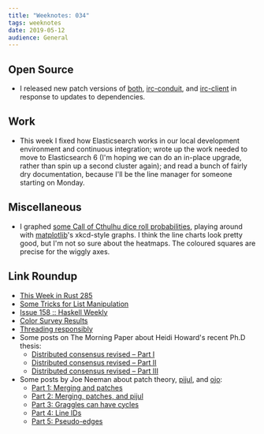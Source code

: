 ```yaml
---
title: "Weeknotes: 034"
tags: weeknotes
date: 2019-05-12
audience: General
---
```


## Open Source

- I released new patch versions of [both][], [irc-conduit][], and
  [irc-client][] in response to updates to dependencies.

[both]: http://hackage.haskell.org/package/both
[irc-conduit]: http://hackage.haskell.org/package/irc-conduit
[irc-client]: http://hackage.haskell.org/package/irc-client

## Work

- This week I fixed how Elasticsearch works in our local development
  environment and continuous integration; wrote up the work needed to
  move to Elasticsearch 6 (I'm hoping we can do an in-place upgrade,
  rather than spin up a second cluster again); and read a bunch of
  fairly dry documentation, because I'll be the line manager for
  someone starting on Monday.

## Miscellaneous

- I graphed [some Call of Cthulhu dice roll probabilities][], playing
  around with [matplotlib][]'s xkcd-style graphs.  I think the line
  charts look pretty good, but I'm not so sure about the heatmaps.
  The coloured squares are precise for the wiggly axes.

[some Call of Cthulhu dice roll probabilities]: call-of-cthulhu-dice-rolls.html
[matplotlib]: https://matplotlib.org/

## Link Roundup

- [This Week in Rust 285](https://this-week-in-rust.org/blog/2019/05/07/this-week-in-rust-285/)
- [Some Tricks for List Manipulation](https://doisinkidney.com/posts/2019-05-08-list-manipulation-tricks.html)
- [Issue 158 :: Haskell Weekly](https://haskellweekly.news/issues/158.html)
- [Color Survey Results](https://blog.xkcd.com/2010/05/03/color-survey-results/)
- [Threading responsibly](https://mazzo.li/posts/threads-resources.html)
- Some posts on The Morning Paper about Heidi Howard's recent Ph.D thesis:
  - [Distributed consensus revised – Part I](https://blog.acolyer.org/2019/05/07/distributed-consensus-revised-part-i/)
  - [Distributed consensus revised – Part II](https://blog.acolyer.org/2019/05/08/distributed-consensus-revised-part-ii/)
  - [Distributed consensus revised – Part III](https://blog.acolyer.org/2019/05/10/distributed-consensus-revised-part-iii/)
- Some posts by Joe Neeman about patch theory, [pijul][], and [ojo][]:
  - [Part 1: Merging and patches](https://jneem.github.io/merging/)
  - [Part 2: Merging, patches, and pijul](https://jneem.github.io/pijul/)
  - [Part 3: Graggles can have cycles](https://jneem.github.io/cycles/)
  - [Part 4: Line IDs](https://jneem.github.io/ids/)
  - [Part 5: Pseudo-edges](https://jneem.github.io/pseudo/)

[pijul]: https://pijul.org/
[ojo]: https://github.com/jneem/ojo
